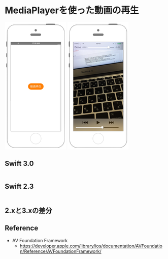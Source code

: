 # MediaPlayerを使った動画の再生

![Preview coremotion001](./img/AVFoundation007.png) ![Preview coremotion001](./img/AVFoundation007_2.png)

## Swift 3.0

```swift
```

## Swift 2.3

```swift
```

## 2.xと3.xの差分

## Reference

* AV Foundation Framework
    * https://developer.apple.com/library/ios/documentation/AVFoundation/Reference/AVFoundationFramework/
